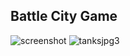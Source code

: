 ## Battle City Game

![screenshot](https://user-images.githubusercontent.com/29408675/36483486-93857302-1716-11e8-9750-29f9599bd2bc.PNG)
![tanksjpg3](https://user-images.githubusercontent.com/29408675/36901259-d1fdbdc6-1e26-11e8-8ce3-ebf91ccc5e89.png)
